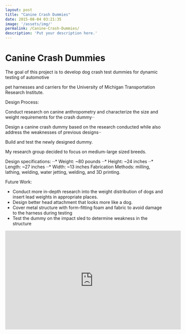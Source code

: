 ```yaml
---
layout: post
title: "Canine Crash Dummies"
date: 2015-08-04 03:21:35
image: '/assets/img/'
permalink: /Canine-Crash-Dummies/
description: 'Put your description here.'
---
```


# Canine Crash Dummies

The goal of this project is to develop dog crash test dummies for dynamic testing of automotive

pet harnesses and carriers for the University of Michigan Transportation Research Institute.

Design Process:

Conduct research on canine anthropometry and characterize the size and weight requirements for the crash dummy⋅⋅

Design a canine crash dummy based on the research conducted while also address the weaknesses of previous designs⋅⋅

Build and test the newly designed dummy.


My research group decided to focus on medium-large sized breeds.

Design specifications:
⋅⋅* Weight: ~80 pounds
⋅⋅* Height: ~24 inches
⋅⋅* Length: ~27 inches
⋅⋅* Width: ~13 inches
Fabrication Methods: milling, lathing, welding, water jetting, welding, and 3D printing.

Future Work:

- Conduct more in-depth research into the weight distribution of dogs and insert lead weights in appropriate places.
- Design better head attachment that looks more like a dog.
- Cover metal structure with form-fitting foam and fabric to avoid damage to the harness during testing
- Test the dummy on the impact sled to determine weakness in the structure

<iframe width="560" height="315" src="https://www.youtube.com/embed/6Ac5SBsI1DA" frameborder="0" allow="accelerometer; autoplay; encrypted-media; gyroscope; picture-in-picture" allowfullscreen></iframe>
